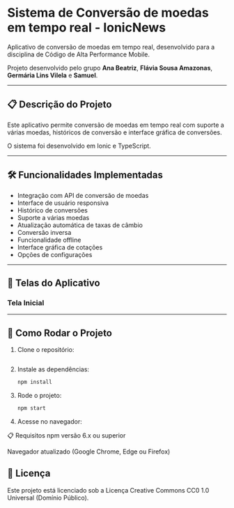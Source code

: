 # Sistema de Conversão de moedas em tempo real - IonicNews

Aplicativo de conversão de moedas em tempo real, desenvolvido para a disciplina de Código de Alta Performance Mobile.

Projeto desenvolvido pelo grupo **Ana Beatriz**, **Flávia Sousa Amazonas**, **Germária Lins Vilela** e **Samuel**.

---

## 📋 Descrição do Projeto
Este aplicativo permite conversão de moedas em tempo real com suporte a várias moedas, históricos de conversão e interface gráfica de conversões.

O sistema foi desenvolvido em Ionic e TypeScript.

---

## 🛠 Funcionalidades Implementadas

- Integração com API de conversão de moedas
- Interface de usuário responsiva
- Histórico de conversões
- Suporte a várias moedas
- Atualização automática de taxas de câmbio
- Conversão inversa
- Funcionalidade offline
- Interface gráfica de cotações
- Opções de configurações

---

## 📱 Telas do Aplicativo

### Tela Inicial

---

## 🚀 Como Rodar o Projeto

1. Clone o repositório:
   ```bash

2. Instale as dependências:
    ```bash
    npm install

3. Rode o projeto:
    ```bash
    npm start

4. Acesse no navegador:

📋 Requisitos
npm versão 6.x ou superior

Navegador atualizado (Google Chrome, Edge ou Firefox)

## 📝 Licença

Este projeto está licenciado sob a Licença Creative Commons CC0 1.0 Universal (Domínio Público).
